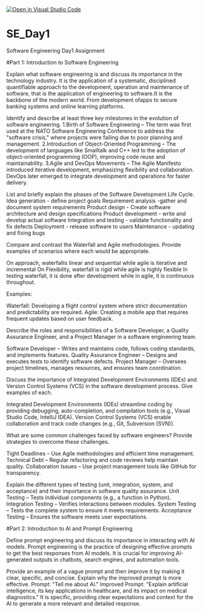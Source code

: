 [![Open in Visual Studio Code](https://classroom.github.com/assets/open-in-vscode-2e0aaae1b6195c2367325f4f02e2d04e9abb55f0b24a779b69b11b9e10269abc.svg)](https://classroom.github.com/online_ide?assignment_repo_id=18367736&assignment_repo_type=AssignmentRepo)
# SE_Day1
Software Engineering Day1 Assignment

#Part 1: Introduction to Software Engineering

Explain what software engineering is and discuss its importance in the technology industry.
It is the application of a systematic, disciplined quantifiable approach to the development, operation and maintenance of software, that is the application of engineering to software.It is the backbone of  the modern world. From  development ofapps to secure banking systems and online learning platforms.


Identify and describe at least three key milestones in the evolution of software engineering.
1.Birth of Software Engineering  – The term was first used at the NATO Software Engineering Conference to address the "software crisis," where projects were failing due to poor planning and management.
2.Introduction of Object-Oriented Programming – The development of languages like Smalltalk and C++ led to the adoption of object-oriented programming (OOP), improving code reuse and maintainability.
3.Agile and DevOps Movements  – The Agile Manifesto introduced iterative development, emphasizing flexibility and collaboration. DevOps later emerged to integrate development and operations for faster delivery.

List and briefly explain the phases of the Software Development Life Cycle.
Idea generation - define project goals
Requirement analysis -gather and document system requirements
Product design - Create software architecture and design specifications
Product development - write and develop actual software
Integration and testing - validate functionality and fix defects
Deployment - release software to users
Maintenance - updating and fixing bugs  

Compare and contrast the Waterfall and Agile methodologies. Provide examples of scenarios where each would be appropriate.

On approach, waterfallis linear and sequential while agile is iterative and incremental
On Flexibility, waterfall is rigid while agile is highly flexible
In testing waterfall, it is done after development while in agile, it is continuous throughout.

Examples:

Waterfall: Developing a flight control system where strict documentation and predictability are required.
Agile: Creating a mobile app that requires frequent updates based on user feedback.

Describe the roles and responsibilities of a Software Developer, a Quality Assurance Engineer, and a Project Manager in a software engineering team.

Software Developer – Writes and maintains code, follows coding standards, and implements features.
Quality Assurance  Engineer – Designs and executes tests to identify software defects.
Project Manager – Oversees project timelines, manages resources, and ensures team coordination.

Discuss the importance of Integrated Development Environments (IDEs) and Version Control Systems (VCS) in the software development process. Give examples of each.

Integrated Development Environments (IDEs) streamline coding by providing debugging, auto-completion, and compilation tools (e.g., Visual Studio Code, IntelliJ IDEA).
Version Control Systems (VCS) enable collaboration and track code changes (e.g., Git, Subversion (SVN)).

What are some common challenges faced by software engineers? Provide strategies to overcome these challenges.

Tight Deadlines – Use Agile methodologies and efficient time management.
Technical Debt – Regular refactoring and code reviews help maintain quality.
Collaboration Issues – Use project management tools like GitHub for transparency.

Explain the different types of testing (unit, integration, system, and acceptance) and their importance in software quality assurance.
Unit Testing – Tests individual components (e.g., a function in Python).
Integration Testing – Verifies interactions between modules.
System Testing – Tests the complete system to ensure it meets requirements.
Acceptance Testing – Ensures the software meets user expectations.

#Part 2: Introduction to AI and Prompt Engineering


Define prompt engineering and discuss its importance in interacting with AI models.
Prompt engineering is the practice of designing effective prompts to get the best responses from AI models. It is crucial for improving AI-generated outputs in chatbots, search engines, and automation tools.

Provide an example of a vague prompt and then improve it by making it clear, specific, and concise. Explain why the improved prompt is more effective.
Prompt: "Tell me about AI."
Improved Prompt: "Explain artificial intelligence, its key applications in healthcare, and its impact on medical diagnostics."
It is specific, providing clear expectations and context for the AI to generate a more relevant and detailed response.
